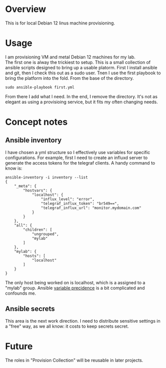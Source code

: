 # Overview

This is for local Debian 12 linus machine provisioning.  

# Usage

I am provisioning VM and metal Debian 12 machines for my lab.  
The first one is alway the trickiest to setup.  This is a small collection of ansible scripts 
designed to bring up a usable platorm.  First I install ansible and git, then I check this out as a sudo user.
Tnen I use the first playbook to bring the platform into the fold.  From the base of the directory.

``` 
sudo ansible-playbook first.yml
```

From there I add what I need.  In the end, I remove the directory.   It's not as elegant as using a provisioing service, but it fits my often changing needs.

# Concept notes

##  Ansible inventory

I have chosen a yml structure so I effectively use variables for specific configurations.  For example,  first I need to create an influxd server to generate the access tokens for the telegraf clients.  A handy command to know is:

```
ansible-inventory -i inventory --list
{
    "_meta": {
        "hostvars": {
            "localhost": {
                "influx_level": "error",
                "telegraf_influx_token": "br549==",
                "telegraf_influx_url": "monitor.mydomain.com"
            }
        }
    },
    "all": {
        "children": [
            "ungrouped",
            "mylab"
        ]
    },
    "mylab": {
        "hosts": [
            "localhost"
        ]
    }
}
```

The only host being worked on is localhost, which is a assigned to a "mylab" group.  Ansible [variable precidence](https://docs.ansible.com/ansible/latest/playbook_guide/playbooks_variables.html#variable-precedence-where-should-i-put-a-variable) is a bit complicated and confounds me.  


##  Ansible secrets

This area is the next work direction.  I need to distribute sensitive settings in a "free" way, as we all know:  it costs to keep secrets secret.


#  Future

The roles in "Provision Collection" will be reusable in later projects. 
